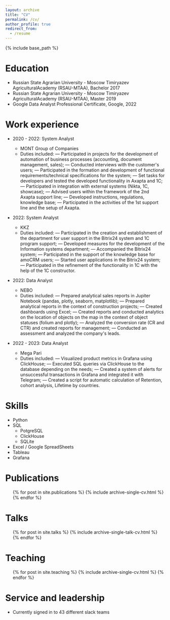 ```yaml
---
layout: archive
title: "CV"
permalink: /cv/
author_profile: true
redirect_from:
  - /resume
---
```


{% include base_path %}

Education
======
* Russian State Agrarian University - Moscow Timiryazev AgriculturalAcademy (RSAU-MTAA), Bachelor 2017
* Russian State Agrarian University - Moscow Timiryazev AgriculturalAcademy (RSAU-MTAA), Master 2019
* Google Data Analyst Professional Certificate, Google, 2022

Work experience
======
* 2020 - 2022: System Analyst
  * MONT Group of Companies
  * Duties included: 
    — Participated in projects for the development of automation of business processes (accounting, document management, sales);
    — Conducted interviews with the customer's users;
    — Participated in the formation and development of functional requirements/technical specifications for the system;
    — Set tasks for developers and tested the developed functionality in Axapta and 1C;
    — Participated in integration with external systems (Nikta, 1C, showcase);
    — Advised users within the framework of the 2nd Axapta support line;
    — Developed instructions, regulations, knowledge base;
    — Participated in the activities of the 1st support line and the setup of Axapta.

* 2022: System Analyst
  * KKZ
  * Duties included: 
    — Participated in the creation and establishment of the department for user support in the Bitrix24 system and 1C program support;
    — Developed measures for the development of the Information systems department;
    — Accompanied the Bitrix24 system;
    — Participated in the support of the knowledge base for amoCRM users;
    — Started user applications in the Bitrix24 system;
    — Participated in the refinement of the functionality in 1C with the help of the 1C constructor.
    
* 2022: Data Analyst
  * NEBO 
  * Duties included: 
    — Prepared analytical sales reports in Jupiter Notebook (pandas, plotly, seaborn, matplotlib);
    — Prepared analytical reports in the context of construction projects;
    — Created dashboards using Excel;
    — Created reports and conducted analytics on the location of objects on the map in the context of object statuses (folium and plotly);
    — Analyzed the conversion rate (CR and CTR) and created reports for management;
    — Conducted an assessment and analyzed the company's leads.
    
* 2022 - 2023: Data Analyst
  * Mega Pari
  * Duties included: 
    — Visualized product metrics in Grafana using ClickHouse;
    — Executed SQL queries via ClickHouse to the database depending on the needs;
    — Created a system of alerts for unsuccessful transactions in Grafana and integrated it with Telegram;
    — Created a script for automatic calculation of Retention, cohort analysis, Lifetime by countries.
  
Skills
======
* Python
* SQL
  * PotgreSQL
  * ClickHouse
  * SQLite
* Excel / Google SpreadSheets
* Tableau
* Grafana

Publications
======
  <ul>{% for post in site.publications %}
    {% include archive-single-cv.html %}
  {% endfor %}</ul>
  
Talks
======
  <ul>{% for post in site.talks %}
    {% include archive-single-talk-cv.html %}
  {% endfor %}</ul>
  
Teaching
======
  <ul>{% for post in site.teaching %}
    {% include archive-single-cv.html %}
  {% endfor %}</ul>
  
Service and leadership
======
* Currently signed in to 43 different slack teams

